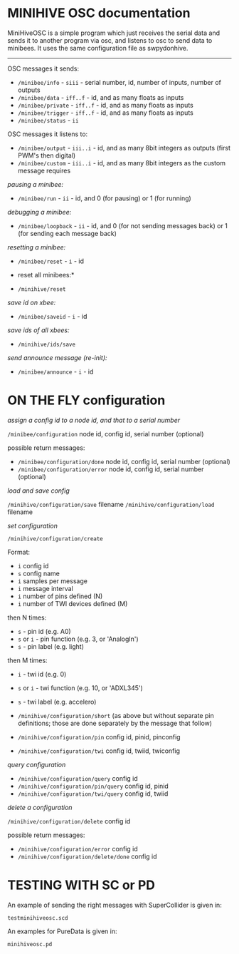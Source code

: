 # MINIHIVE OSC documentation

MiniHiveOSC is a simple program which just receives the serial data and sends it to another program via osc, and listens to osc to send data to minibees.
It uses the same configuration file as swpydonhive.

---------------------------------
OSC messages it sends:

* `/minibee/info`      - `siii`   - serial number, id, number of inputs, number of outputs
* `/minibee/data`      - `iff..f` - id, and as many floats as inputs
* `/minibee/private`   - `iff..f` - id, and as many floats as inputs
* `/minibee/trigger`   - `iff..f` - id, and as many floats as inputs
* `/minibee/status`    - `ii`

OSC messages it listens to:

* `/minibee/output`    - `iii..i` - id, and as many 8bit integers as outputs (first PWM's then digital)
* `/minibee/custom`    - `iii..i` - id, and as many 8bit integers as the custom message requires

*pausing a minibee:*

* `/minibee/run`       - `ii` - id, and 0 (for pausing) or 1 (for running)

*debugging a minibee:*

*  `/minibee/loopback` - `ii` - id, and 0 (for not sending messages back) or 1 (for sending each message back)

*resetting a minibee:*

* `/minibee/reset` - `i` - id

* reset all minibees:*

*  `/minihive/reset`

*save id on xbee:*

* `/minibee/saveid` - `i` - id

*save ids of all xbees:*

* `/minihive/ids/save`

*send announce message (re-init):*

* `/minibee/announce` - `i` - id



# ON THE FLY configuration


*assign a config id to a node id, and that to a serial number*

`/minibee/configuration` node id, config id, serial number (optional)

possible return messages:

* `/minibee/configuration/done` node id, config id, serial number (optional)
* `/minibee/configuration/error` node id, config id, serial number (optional)


*load and save config*

`/minihive/configuration/save` filename
`/minihive/configuration/load` filename

*set configuration*

`/minihive/configuration/create`

Format:

* `i` config id
* `s` config name
* `i` samples per message
* `i` message interval
* `i` number of pins defined (N)
* `i` number of TWI devices defined (M)

then N times:

* `s`      - pin id (e.g. A0)
* `s` or `i` - pin function (e.g. 3, or 'AnalogIn')
* `s`      - pin label (e.g. light)

then M times:
* `i`      - twi id (e.g. 0)
* `s` or `i` - twi function (e.g. 10, or 'ADXL345')
* `s`      - twi label (e.g. accelero)

* `/minihive/configuration/short` (as above but without separate pin definitions; those are done separately by the message that follow)
* `/minihive/configuration/pin` config id, pinid, pinconfig
* `/minihive/configuration/twi` config id, twiid, twiconfig

*query configuration*

* `/minihive/configuration/query` config id
* `/minihive/configuration/pin/query` config id, pinid
* `/minihive/configuration/twi/query` config id, twiid



*delete a configuration*

`/minihive/configuration/delete` config id

possible return messages:

* `/minihive/configuration/error` config id
* `/minihive/configuration/delete/done` config id


# TESTING WITH SC or PD

An example of sending the right messages with SuperCollider is given in:

    testminihiveosc.scd

An examples for PureData is given in:

    minihiveosc.pd

